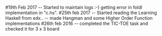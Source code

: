 #19th Feb 2017
-- Started to maintain logs :-)
getting error in foldl implementation in "c.hs".
#25th feb 2017
    -- Started reading the Learning Haskell from edx..
    -- made Hangman and some Higher Order Function implementations
#26th feb 2016
    -- completed the TIC-TOE task and checked it for 3 x 3 board
